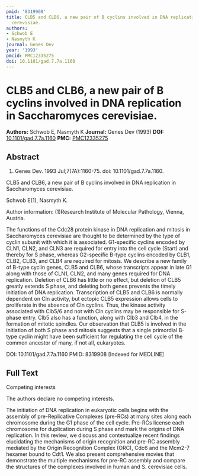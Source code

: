 ```yaml
---
pmid: '8319908'
title: CLB5 and CLB6, a new pair of B cyclins involved in DNA replication in Saccharomyces
  cerevisiae.
authors:
- Schwob E
- Nasmyth K
journal: Genes Dev
year: '1993'
pmcid: PMC12335275
doi: 10.1101/gad.7.7a.1160
---
```


# CLB5 and CLB6, a new pair of B cyclins involved in DNA replication in Saccharomyces cerevisiae.
**Authors:** Schwob E, Nasmyth K
**Journal:** Genes Dev (1993)
**DOI:** [10.1101/gad.7.7a.1160](https://doi.org/10.1101/gad.7.7a.1160)
**PMC:** [PMC12335275](https://www.ncbi.nlm.nih.gov/pmc/articles/PMC12335275/)

## Abstract

1. Genes Dev. 1993 Jul;7(7A):1160-75. doi: 10.1101/gad.7.7a.1160.

CLB5 and CLB6, a new pair of B cyclins involved in DNA replication in 
Saccharomyces cerevisiae.

Schwob E(1), Nasmyth K.

Author information:
(1)Research Institute of Molecular Pathology, Vienna, Austria.

The functions of the Cdc28 protein kinase in DNA replication and mitosis in 
Saccharomyces cerevisiae are thought to be determined by the type of cyclin 
subunit with which it is associated. G1-specific cyclins encoded by CLN1, CLN2, 
and CLN3 are required for entry into the cell cycle (Start) and thereby for S 
phase, whereas G2-specific B-type cyclins encoded by CLB1, CLB2, CLB3, and CLB4 
are required for mitosis. We describe a new family of B-type cyclin genes, CLB5 
and CLB6, whose transcripts appear in late G1 along with those of CLN1, CLN2, 
and many genes required for DNA replication. Deletion of CLB6 has little or no 
effect, but deletion of CLB5 greatly extends S phase, and deleting both genes 
prevents the timely initiation of DNA replication. Transcription of CLB5 and 
CLB6 is normally dependent on Cln activity, but ectopic CLB5 expression allows 
cells to proliferate in the absence of Cln cyclins. Thus, the kinase activity 
associated with Clb5/6 and not with Cln cyclins may be responsible for S-phase 
entry. Clb5 also has a function, along with Clb3 and Clb4, in the formation of 
mitotic spindles. Our observation that CLB5 is involved in the initiation of 
both S phase and mitosis suggests that a single primordial B-type cyclin might 
have been sufficient for regulating the cell cycle of the common ancestor of 
many, if not all, eukaryotes.

DOI: 10.1101/gad.7.7a.1160
PMID: 8319908 [Indexed for MEDLINE]

## Full Text

Competing interests

The authors declare no competing interests.

The initiation of DNA replication in eukaryotic cells begins with the assembly of pre-Replicative Complexes (pre-RCs) at many sites along each chromosome during the G1 phase of the cell cycle. Pre-RCs license each chromosome for duplication during S phase and mark the origins of DNA replication. In this review, we discuss and contextualize recent findings elucidating the mechanisms of origin recognition and pre-RC assembly mediated by the Origin Recognition Complex (ORC), Cdc6 and the Mcm2-7 hexamer bound to Cdt1. We also present comprehensive movies that demonstrate the multiple mechanisms for pre-RC assembly and compare the structures of the complexes involved in human and S. cerevisiae cells.
